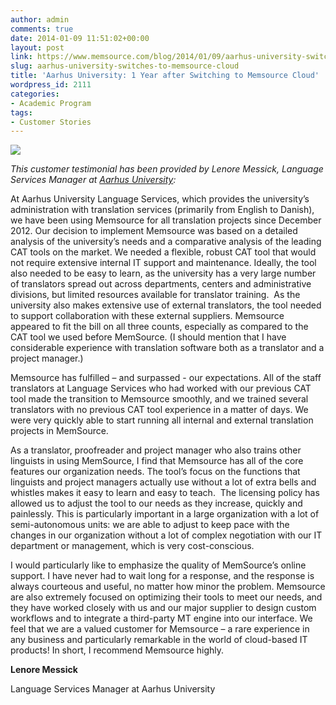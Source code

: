 ```yaml
---
author: admin
comments: true
date: 2014-01-09 11:51:02+00:00
layout: post
link: https://www.memsource.com/blog/2014/01/09/aarhus-university-switches-to-memsource-cloud/
slug: aarhus-university-switches-to-memsource-cloud
title: 'Aarhus University: 1 Year after Switching to Memsource Cloud'
wordpress_id: 2111
categories:
- Academic Program
tags:
- Customer Stories
---
```


[![](/wp-content/uploads/2014/01/aarhus.jpg)](http://www.au.dk/)

_This customer testimonial has been provided by Lenore Messick, Language Services Manager at [Aarhus University](http://www.au.dk/):_

At Aarhus University Language Services, which provides the university’s administration with translation services (primarily from English to Danish), we have been using Memsource for all translation projects since December 2012. <!-- more -->Our decision to implement Memsource was based on a detailed analysis of the university’s needs and a comparative analysis of the leading CAT tools on the market. We needed a flexible, robust CAT tool that would not require extensive internal IT support and maintenance. Ideally, the tool also needed to be easy to learn, as the university has a very large number of translators spread out across departments, centers and administrative divisions, but limited resources available for translator training.  As the university also makes extensive use of external translators, the tool needed to support collaboration with these external suppliers. Memsource appeared to fit the bill on all three counts, especially as compared to the CAT tool we used before MemSource. (I should mention that I have considerable experience with translation software both as a translator and a project manager.)

Memsource has fulfilled – and surpassed - our expectations. All of the staff translators at Language Services who had worked with our previous CAT tool made the transition to Memsource smoothly, and we trained several translators with no previous CAT tool experience in a matter of days. We were very quickly able to start running all internal and external translation projects in MemSource.

As a translator, proofreader and project manager who also trains other linguists in using MemSource, I find that Memsource has all of the core features our organization needs. The tool’s focus on the functions that linguists and project managers actually use without a lot of extra bells and whistles makes it easy to learn and easy to teach.  The licensing policy has allowed us to adjust the tool to our needs as they increase, quickly and painlessly. This is particularly important in a large organization with a lot of semi-autonomous units: we are able to adjust to keep pace with the changes in our organization without a lot of complex negotiation with our IT department or management, which is very cost-conscious.

I would particularly like to emphasize the quality of MemSource’s online support. I have never had to wait long for a response, and the response is always courteous and useful, no matter how minor the problem. Memsource are also extremely focused on optimizing their tools to meet our needs, and they have worked closely with us and our major supplier to design custom workflows and to integrate a third-party MT engine into our interface. We feel that we are a valued customer for Memsource – a rare experience in any business and particularly remarkable in the world of cloud-based IT products! In short, I recommend Memsource highly.

**Lenore Messick**

Language Services Manager at Aarhus University




